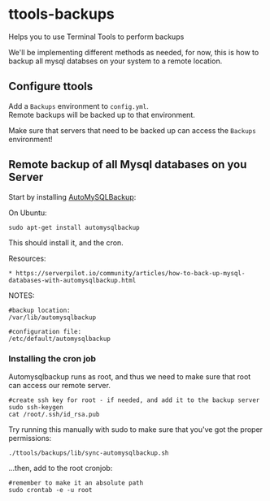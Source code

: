 # ttools-backups
Helps you to use Terminal Tools to perform backups



We'll be implementing different methods as needed, for now, this is how to
backup all mysql databses on your system to a remote location.


## Configure ttools

Add a `Backups` environment to `config.yml`.    
Remote backups will be backed up to that environment.

Make sure that servers that need to be backed up can access the
`Backups` environment!


## Remote backup of all Mysql databases on you Server

Start by installing [AutoMySQLBackup](http://sourceforge.net/projects/automysqlbackup/):

On Ubuntu:

	sudo apt-get install automysqlbackup

This should install it, and the cron.


Resources:

	* https://serverpilot.io/community/articles/how-to-back-up-mysql-databases-with-automysqlbackup.html


NOTES:

	#backup location:
	/var/lib/automysqlbackup
	
	#configuration file:
	/etc/default/automysqlbackup


### Installing the cron job

Automysqlbackup runs as root, and thus we need to make sure that
root can access our remote server.

	#create ssh key for root - if needed, and add it to the backup server
	sudo ssh-keygen
	cat /root/.ssh/id_rsa.pub

Try running this manually with sudo to make sure that you've got the proper
permissions:

	./ttools/backups/lib/sync-automysqlbackup.sh



...then, add to the root cronjob:

	#remember to make it an absolute path
	sudo crontab -e -u root



